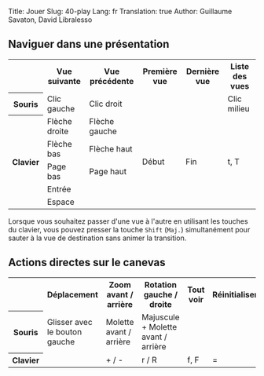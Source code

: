 Title: Jouer
Slug: 40-play
Lang: fr
Translation: true
Author: Guillaume Savaton, David Libralesso


Naviguer dans une présentation
-------------------------------

<table>
    <tr>
        <th></th>
        <th>Vue suivante</th>
        <th>Vue précédente</th>
        <th>Première vue</th>
        <th>Dernière vue</th>
        <th>Liste des vues</th>
    </tr>
    <tr>
        <th>Souris</th>
        <td>Clic gauche</td>
        <td>Clic droit</td>
        <td></td>
        <td></td>
        <td>Clic milieu</td>
    </tr>
    <tr>
        <th rowspan="5">Clavier</th>
        <td>Flèche droite</td>
        <td>Flèche gauche</td>
        <td rowspan="5">Début</td>
        <td rowspan="5">Fin</td>
        <td rowspan="5">t, T</td>
    </tr>
    <tr>
        <td>Flèche bas</td>
        <td>Flèche haut</td>
    </tr>
    <tr>
        <td>Page bas</td>
        <td>Page haut</td>
    </tr>
    <tr>
        <td>Entrée</td>
        <td></td>
    </tr>
    <tr>
        <td>Espace</td>
        <td></td>
    </tr>
</table>

Lorsque vous souhaitez passer d'une vue à l'autre en utilisant les touches du clavier,
vous pouvez presser la touche ``Shift`` (``Maj.``) simultanément pour sauter à la vue
de destination sans animer la transition.

Actions directes sur le canevas
-------------------------------

<table>
    <tr>
        <th></th>
        <th>Déplacement</th>
        <th>Zoom avant / arrière</th>
        <th>Rotation gauche / droite</th>
        <th>Tout voir</th>
        <th>Réinitialiser</th>
    </tr>
    <tr>
        <th>Souris</th>
        <td>Glisser avec le bouton gauche</td>
        <td>Molette avant / arrière</td>
        <td>Majuscule + Molette avant / arrière</td>
        <td></td>
        <td></td>
    </tr>
    <tr>
        <th>Clavier</th>
        <td></td>
        <td>+ / -</td>
        <td>r / R</td>
        <td>f, F</td>
        <td>=</td>
    </tr>
</table>
